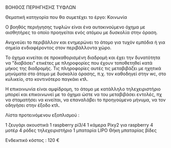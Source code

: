 ΒΟΗΘΟΣ ΠΕΡΙΗΓΗΣΗΣ ΤΥΦΛΩΝ 

Θεματική κατηγορία που θα συμετέχει το έργο:	Κοινωνία

Ο βοηθός περιήγησης τυφλών είναι ένα αυτοκινούμενο όχημα με αισθητήρες το οποίο προηγείται ενός ατόμου με δυσκολία στην όραση.

Ανιχνεύει το περιβάλλον και ενημερώνει το άτομο για τυχόν εμπόδια ή για σημεία ενδιαφέροντος στον περιβάλλοντα χώρο.

Το όχημα κινείται σε προκαθορισμένη διαδρομή και έχει την δυνατότητα να "διαβάσει" ετικέτες με πληροφορίες που έχουν τοποθετηθεί κατά μήκος της διαδρομής. Τις πληροφορίες αυτές τις μεταβιβάζει με ηχητικά μηνύματα στο άτομο με δυσκολία όρασης, π.χ. τον καθοδηγεί στην wc, στο κυλικείο, στο κοντινότερο παγκάκι κτλ.

Η επικοινωνία είναι αμφίδρομη, το άτομο με κατάλληλο τηλεχειριστήριο μπορεί και επικοινωνεί με το όχημα ώστε να του μεταβιβάσει εντολές, πχ να σταματήσει να κινείται, να επαναλάβει το προηγούμενο μήνυμα, να τον οδηγήσει στην έξοδο κτλ.

Λίστα προτεινόμενου εξοπλισμού :

1 ζευγάρι ακουστικά
1 raspberry pi3/4
1 κάμερα Pixy2 για raspberry
4 μοτέρ
4 ρόδες
τηλεχειριστήριο
1 μπαταρία LIPO
Θήκη μπαταρίας
βίδες

Ενδεικτικό κόστος : 120 €
